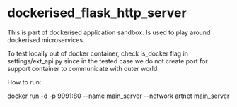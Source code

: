 # dockerised_flask_http_server
This is part of dockerised application sandbox. Is used to play around dockerised microservices.

To test locally out of docker container, check is_docker flag in settings/ext_api.py since 
in the tested case we do not create port for support container to communicate with 
outer world. 

How to run:
 
docker run -d -p 9991:80 --name main_server --network artnet main_server